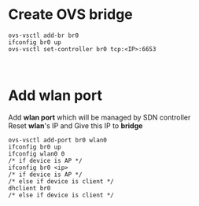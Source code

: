 # Create OVS bridge   

```
ovs-vsctl add-br br0
ifconfig br0 up
ovs-vsctl set-controller br0 tcp:<IP>:6653
```

<br>

# Add wlan port  
Add **wlan port** which will be managed by SDN controller  
Reset **wlan**'s IP and Give this IP to **bridge**  
```
ovs-vsctl add-port br0 wlan0
ifconfig br0 up
ifconfig wlan0 0
/* if device is AP */
ifconfig br0 <ip>
/* if device is AP */
/* else if device is client */
dhclient br0
/* else if device is client */
```
